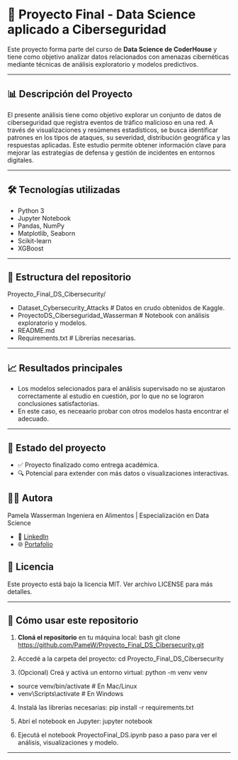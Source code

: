 # 🔐 Proyecto Final - Data Science aplicado a Ciberseguridad

Este proyecto forma parte del curso de **Data Science de CoderHouse** y tiene como objetivo analizar datos relacionados con amenazas cibernéticas mediante técnicas de análisis exploratorio y modelos predictivos.

---

## 📊 Descripción del Proyecto

El presente análisis tiene como objetivo explorar un conjunto de datos de ciberseguridad que registra eventos de tráfico malicioso en una red. A través de visualizaciones y resúmenes estadísticos, se busca identificar patrones en los tipos de ataques, su severidad, distribución geográfica y las respuestas aplicadas. Este estudio permite obtener información clave para mejorar las estrategias de defensa y gestión de incidentes en entornos digitales.

---

## 🛠️ Tecnologías utilizadas

- Python 3
- Jupyter Notebook
- Pandas, NumPy
- Matplotlib, Seaborn
- Scikit-learn
- XGBoost

---

## 📁 Estructura del repositorio

Proyecto_Final_DS_Cibersecurity/
- Dataset_Cybersecurity_Attacks # Datos en crudo obtenidos de Kaggle.
- ProyectoDS_Ciberseguridad_Wasserman # Notebook con análisis exploratorio y modelos.
- README.md
- Requirements.txt # Librerías necesarias.

---

## 📈 Resultados principales

- Los modelos selecionados para el análisis supervisado no se ajustaron correctamente al estudio en cuestión, por lo que no se lograron conclusiones satisfactorias.
- En este caso, es neceaario probar con otros modelos hasta encontrar el adecuado.

---

## 📌 Estado del proyecto

- ✅ Proyecto finalizado como entrega académica.
- 🔍 Potencial para extender con más datos o visualizaciones interactivas.

## 👩‍💻 Autora

Pamela Wasserman
Ingeniera en Alimentos | Especialización en Data Science
- 💼 [LinkedIn](https://www.linkedin.com/in/pamela-wasserman)
- 🌐 [Portafolio](https://drive.google.com/file/d/17H7RrkCputtTCggmmZ2g4_2bYyDoIqk6/view?usp=sharing)

## 📜 Licencia

Este proyecto está bajo la licencia MIT. Ver archivo LICENSE para más detalles.

---

## 🚀 Cómo usar este repositorio

1. **Cloná el repositorio** en tu máquina local:
bash
git clone https://github.com/PameW/Proyecto_Final_DS_Cibersecurity.git


2. Accedé a la carpeta del proyecto:
cd Proyecto_Final_DS_Cibersecurity

3. (Opcional) Creá y activá un entorno virtual:
python -m venv venv
  - source venv/bin/activate  # En Mac/Linux
  - venv\Scripts\activate     # En Windows

4. Instalá las librerías necesarias:
pip install -r requirements.txt

5. Abrí el notebook en Jupyter:
jupyter notebook

6. Ejecutá el notebook ProyectoFinal_DS.ipynb paso a paso para ver el análisis, visualizaciones y modelo.

---
